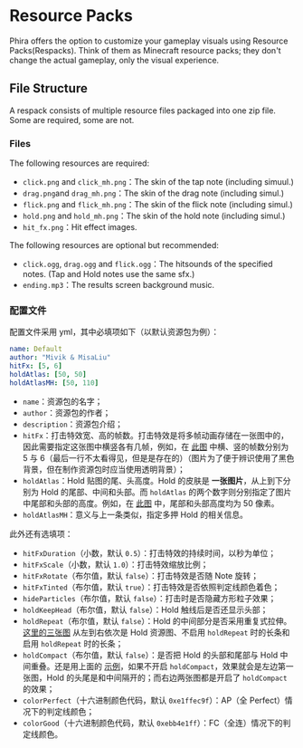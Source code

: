 # Resource Packs

Phira offers the option to customize your gameplay visuals using Resource Packs(Respacks).  Think of them as Minecraft resource packs; they don't change the actual gameplay, only the visual experience.

## File Structure

A respack consists of multiple resource files packaged into one zip file.  Some are required, some are not.

### Files

The following resources are required:

- `click.png` and `click_mh.png`：The skin of the tap note (including simuul.)
- `drag.png`and `drag_mh.png`：The skin of the drag note (including simul.)
- `flick.png` and `flick_mh.png`：The skin of the flick note (including simul.)
- `hold.png` and `hold_mh.png`：The skin of the hold note (including simul.)
- `hit_fx.png`：Hit effect images.

The following resources are optional but recommended:

- `click.ogg`, `drag.ogg` and `flick.ogg`：The hitsounds of the specified notes. (Tap and Hold notes use the same sfx.)
- `ending.mp3`：The results screen background music.

### 配置文件

配置文件采用 yml，其中必填项如下（以默认资源包为例）：

```yml
name: Default
author: "Mivik & MisaLiu"
hitFx: [5, 6]
holdAtlas: [50, 50]
holdAtlasMH: [50, 110]
```

- `name`：资源包的名字；
- `author`：资源包的作者；
- `description`：资源包介绍；
- `hitFx`：打击特效宽、高的帧数。打击特效是将多帧动画存储在一张图中的，因此需要指定这张图中横竖各有几帧，例如，在 [此图](image/hit_fx.jpg) 中横、竖的帧数分别为 5 与 6（最后一行不太看得见，但是是存在的）（图片为了便于辨识使用了黑色背景，但在制作资源包时应当使用透明背景）；
- `holdAtlas`：Hold 贴图的尾、头高度。Hold 的皮肤是 **一张图片**，从上到下分别为 Hold 的尾部、中间和头部。而 `holdAtlas` 的两个数字则分别指定了图片中尾部和头部的高度。例如，在 [此图](image/hold.png) 中，尾部和头部高度均为 50 像素。
- `holdAtlasMH`：意义与上一条类似，指定多押 Hold 的相关信息。

此外还有选填项：

- `hitFxDuration`（小数，默认 `0.5`）：打击特效的持续时间，以秒为单位；
- `hitFxScale`（小数，默认 `1.0`）：打击特效缩放比例；
- `hitFxRotate`（布尔值，默认 `false`）：打击特效是否随 Note 旋转；
- `hitFxTinted`（布尔值，默认 `true`）：打击特效是否依照判定线颜色着色；
- `hideParticles`（布尔值，默认 `false`）：打击时是否隐藏方形粒子效果；
- `holdKeepHead`（布尔值，默认 `false`）：Hold 触线后是否还显示头部；
- `holdRepeat`（布尔值，默认 `false`）：Hold 的中间部分是否采用重复式拉伸。[这里的三张图](image/hold_repeat.jpg) 从左到右依次是 Hold 资源图、不启用 `holdRepeat` 时的长条和启用 `holdRepeat` 时的长条；
- `holdCompact`（布尔值，默认 `false`）：是否把 Hold 的头部和尾部与 Hold 中间重叠。还是用上面的 [示例](image/hold_repeat.jpg)，如果不开启 `holdCompact`，效果就会是左边第一张图，Hold 的头尾是和中间隔开的；而右边两张图都是开启了 `holdCompact` 的效果；
- `colorPerfect`（十六进制颜色代码，默认 `0xe1ffec9f`）：AP（全 Perfect）情况下的判定线颜色；
- `colorGood`（十六进制颜色代码，默认 `0xebb4e1ff`）：FC（全连）情况下的判定线颜色。
